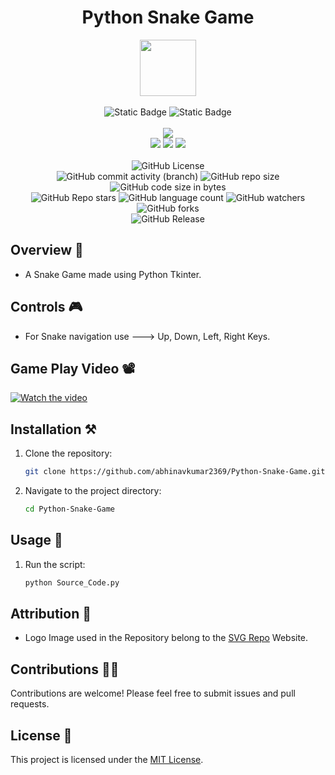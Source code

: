 <div align="center">
     <h1 align="center">Python Snake Game</h1>
     <img src="https://github.com/user-attachments/assets/e1524e08-11de-4f70-8191-47f641689541" height=90px width=90px/>
     <br/>
     <br/>
     <img alt="Static Badge" src="https://img.shields.io/badge/Python-7F00FF?style=for-the-badge">
     <img alt="Static Badge" src="https://img.shields.io/badge/GUI%20Application-red?style=for-the-badge">
     <br/>
     <br/>
     <!-- Open Source -->
     <img src="https://badges.frapsoft.com/os/v1/open-source.svg?v=103">
     <br/>
     <!-- Contributions -->
     <img src="https://img.shields.io/static/v1.svg?label=Contributions&message=Welcome&color=#013220">
     <!-- Built By -->
     <img src="https://img.shields.io/badge/Built%20by-Abhinav%20Kumar-0059b3">
     <!-- Maintained -->
     <img src="https://img.shields.io/static/v1.svg?label=Maintained&message=Yes&color=red">
     <br/>
     <!-- --------------------------------------------- -->
     <br/>
     <!-- License -->
     <img alt="GitHub License" src="https://img.shields.io/github/license/abhinavkumar2369/Python-Snake-Game">
     <br/>
     <!-- Commit Count -->
     <img alt="GitHub commit activity (branch)" src="https://img.shields.io/github/commit-activity/t/abhinavkumar2369/Python-Snake-Game/main">
     <!-- Repo Size -->
     <img alt="GitHub repo size" src="https://img.shields.io/github/repo-size/abhinavkumar2369/Python-Snake-Game?style=flat&color=orange">
     <!-- Repo Code -->
     <img alt="GitHub code size in bytes" src="https://img.shields.io/github/languages/code-size/abhinavkumar2369/Python-Snake-Game">
     <br/>
     <img alt="GitHub Repo stars" src="https://img.shields.io/github/stars/abhinavkumar2369/Python-Snake-Game?style=flat&color=orange">
     <!-- Language Count -->
     <img alt="GitHub language count" src="https://img.shields.io/github/languages/count/abhinavkumar2369/Python-Snake-Game">
     <!-- Watchers -->
     <img alt="GitHub watchers" src="https://img.shields.io/github/watchers/abhinavkumar2369/Python-Snake-Game?style=flat">
     <!-- Forks -->
     <img alt="GitHub forks" src="https://img.shields.io/github/forks/abhinavkumar2369/Python-Snake-Game?style=flat&color=orange">
     <br/>
     <img alt="GitHub Release" src="https://img.shields.io/github/v/release/abhinavkumar2369/Python-Snake-Game">
</div>


<!------------------------------------------------->


## Overview 🌟
- A Snake Game made using Python Tkinter.


<!------------------------------------------------->


## Controls 🎮
- For Snake navigation use ---> Up, Down, Left, Right Keys.


<!------------------------------------------------->


## Game Play Video 📽️

[![Watch the video](https://github.com/user-attachments/assets/01537771-0f47-42b7-bd8c-e7c9cbe28e1e)](https://github.com/user-attachments/assets/71307795-5982-44ae-9b31-6998bb91c1b8)


<!------------------------------------------------->



## Installation ⚒️

1. Clone the repository:
   
   ```bash
   git clone https://github.com/abhinavkumar2369/Python-Snake-Game.git
   ```
   
3. Navigate to the project directory:
   
   ```bash
   cd Python-Snake-Game
   ```


<!------------------------------------------------->



## Usage 🤖

1. Run the script:

   ```bash
   python Source_Code.py
   ```


<!------------------------------------------------->



## Attribution 🙏

- Logo Image used in the Repository belong to the [SVG Repo](https://www.svgrepo.com/) Website.



<!------------------------------------------------->



## Contributions 🧑‍💻
Contributions are welcome! Please feel free to submit issues and pull requests.


## License 🪪
This project is licensed under the [MIT License](LICENSE).
